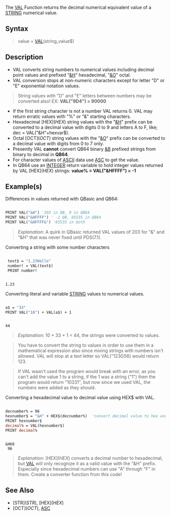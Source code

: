The [VAL](VAL) Function returns the decimal numerical equivalent value of a [STRING](STRING) numerical value.

## Syntax

> value = [VAL](VAL)(string_value$)

## Description

* VAL converts string numbers to numerical values including decimal point values and prefixed "[&H](&H)" hexadecimal, "[&O](&O)" octal. 
* VAL conversion stops at non-numeric characters except for letter "D" or "E" exponential notation values.
> String values with "D" and "E" letters between numbers may be converted also! EX: **VAL("9D4") = 90000**
* If the first string character is not a number VAL returns 0. VAL may return erratic values with "%" or "&" starting characters. 
* Hexadecimal [HEX$](HEX$) string values with the "[&H](&H)" prefix can be converted to a decimal value with digits 0 to 9 and letters A to F, like; dec = VAL("&H"+hexvar$). 
* Octal [OCT$](OCT$) string values with the "[&O](&O)" prefix can be converted to a decimal value with digits from 0 to 7 only.
* Presently VAL **cannot** convert QB64 binary [&B](&B) prefixed strings from binary to decimal in **QB64**.
* For character values of [ASCII](ASCII) data use [ASC](ASC) to get the value. 
* In QB64 use an [INTEGER](INTEGER) return variable to hold integer values  returned by VAL [HEX$](HEX$) strings: **value% = VAL("&HFFFF") = -1**

## Example(s)

Differences in values returned with QBasic and QB64:

```vb

PRINT VAL("&H") '203 in QB, 0 in QB64
PRINT VAL("&HFFFF") ' -1 QB, 65535 in QB64
PRINT VAL("&HFFFF&") '65535 in both 

```

> *Explanation:* A quirk in QBasic returned VAL values of 203 for "&" and "&H" that was never fixed until PDS(7.1).

Converting a string with some number characters

```vb

 text$ = "1.23Hello"
 number! = VAL(text$)
 PRINT number! 

```

```text

1.23

```

Converting literal and variable [STRING](STRING) values to numerical values.

```vb

a$ = "33"
PRINT VAL("10") + VAL(a$) + 1 

```

```text

44

```

> *Explanation:* 10 + 33 + 1 = 44, the strings were converted to values.

> You have to convert the string to values in order to use them in a mathematical expression also since mixing strings with numbers isn't allowed. VAL will stop at a text letter so VAL("123G56) would return 123.

> If VAL wasn't used the program would break with an error, as you can't add the value 1 to a string, if the 1 was a string ("1") then the program would return "10331", but now since we used VAL, the numbers were added as they should.

Converting a hexadecimal value to decimal value using HEX$ with VAL.

```vb

decnumber% = 96
hexnumber$ = "&H" + HEX$(decnumber%)  'convert decimal value to hex and add hex prefix
PRINT hexnumber$
decimal% = VAL(hexnumber$)
PRINT decimal% 

```

```text

&H60
 96

```

> *Explanation:* [HEX$](HEX$) converts a decimal number to hexadecimal, but [VAL](VAL) will only recognize it as a valid value with the "&H" prefix. Especially since hexadecimal numbers can use "A" through "F" in them. Create a converter function from this code!

## See Also

* [STR$](STR$), [HEX$](HEX$)
* [OCT$](OCT$), [ASC](ASC)
